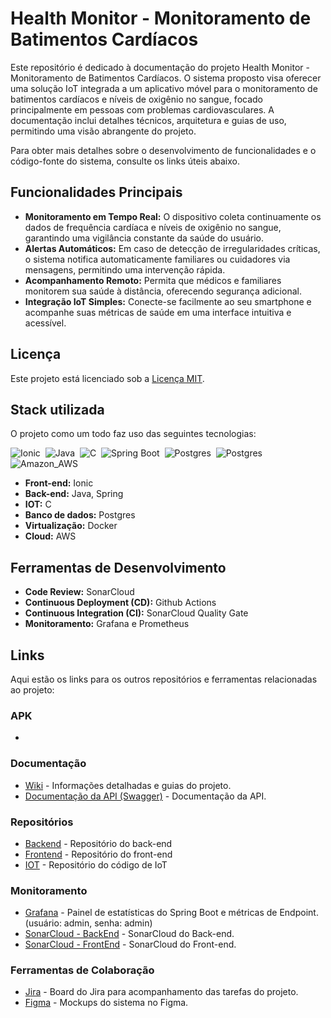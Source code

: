 # Health Monitor - Monitoramento de Batimentos Cardíacos
Este repositório é dedicado à documentação do projeto Health Monitor - Monitoramento de Batimentos Cardíacos. O sistema proposto visa oferecer uma solução IoT integrada a um aplicativo móvel para o monitoramento de batimentos cardíacos e níveis de oxigênio no sangue, focado principalmente em pessoas com problemas cardiovasculares. A documentação inclui detalhes técnicos, arquitetura e guias de uso, permitindo uma visão abrangente do projeto.

Para obter mais detalhes sobre o desenvolvimento de funcionalidades e o código-fonte do sistema, consulte os links úteis abaixo.

## Funcionalidades Principais
* **Monitoramento em Tempo Real:** O dispositivo coleta continuamente os dados de frequência cardíaca e níveis de oxigênio no sangue, garantindo uma vigilância constante da saúde do usuário.
* **Alertas Automáticos:** Em caso de detecção de irregularidades críticas, o sistema notifica automaticamente familiares ou cuidadores via mensagens, permitindo uma intervenção rápida.
* **Acompanhamento Remoto:** Permita que médicos e familiares monitorem sua saúde à distância, oferecendo segurança adicional.
* **Integração IoT Simples:** Conecte-se facilmente ao seu smartphone e acompanhe suas métricas de saúde em uma interface intuitiva e acessível.

## Licença
Este projeto está licenciado sob a [Licença MIT](LICENSE).

## Stack utilizada
O projeto como um todo faz uso das seguintes tecnologias:

![Ionic](https://img.shields.io/badge/Ionic-3880FF?style=for-the-badge&logo=ionic&logoColor=white)&nbsp;
![Java](https://img.shields.io/badge/Java-ED8B00?style=for-the-badge&logo=java&logoColor=white)&nbsp;
![C](https://img.shields.io/badge/C-00599C?style=for-the-badge&logo=c&logoColor=white)&nbsp;
![Spring Boot](https://img.shields.io/badge/Spring-6DB33F?style=for-the-badge&logo=spring&logoColor=white)&nbsp;
![Postgres](https://img.shields.io/badge/PostgreSQL-316192?style=for-the-badge&logo=postgresql&logoColor=white)&nbsp;
![Postgres](https://img.shields.io/badge/docker-%230db7ed.svg?style=for-the-badge&logo=docker&logoColor=white)&nbsp;
![Amazon_AWS](https://img.shields.io/badge/Amazon_AWS-232F3E?style=for-the-badge&logo=amazon-aws&logoColor=white)&nbsp;

* **Front-end:** Ionic
* **Back-end:** Java, Spring
* **IOT:** C
* **Banco de dados:** Postgres
* **Virtualização:** Docker
* **Cloud:** AWS

## Ferramentas de Desenvolvimento
- **Code Review:** SonarCloud
- **Continuous Deployment (CD):** Github Actions
- **Continuous Integration (CI):** SonarCloud Quality Gate
- **Monitoramento:** Grafana e Prometheus

## Links
Aqui estão os links para os outros repositórios e ferramentas relacionadas ao projeto:

### APK
- 

### Documentação

- [Wiki](https://github.com/Gabriel7fs/health-monitor/wiki) - Informações detalhadas e guias do projeto.
- [Documentação da API (Swagger)](http://3.145.228.49/api/swagger-ui/index.html) - Documentação da API.

### Repositórios

- [Backend](https://github.com/Gabriel7fs/back-health-monitor) - Repositório do back-end
- [Frontend](https://github.com/Gabriel7fs/frontend-health-monitor) - Repositório do front-end
- [IOT](https://github.com/Gabriel7fs/health-monitor-iot) - Repositório do código de IoT

### Monitoramento

- [Grafana](http://3.147.185.56:3000/d/OS7-NUiGz/spring-boot-statistics-and-endpoint-metrics?orgId=1&refresh=5s) - Painel de estatísticas do Spring Boot e métricas de Endpoint. (usuário: admin, senha: admin)
- [SonarCloud - BackEnd](https://sonarcloud.io/summary/new_code?id=Gabriel7fs_back-health-monitor) - SonarCloud do Back-end.
- [SonarCloud - FrontEnd](https://sonarcloud.io/project/overview?id=Gabriel7fs_frontend-health-monitor) - SonarCloud do Front-end.

### Ferramentas de Colaboração

- [Jira](https://wordswap.atlassian.net/jira/software/projects/SCRUM/boards/1) - Board do Jira para acompanhamento das tarefas do projeto.
- [Figma](https://www.figma.com/proto/SRugCUC42ZkaDxU8i3bWDz/Health-Monitor?node-id=0-1&t=SfVAw0eg87TpCmve-1) - Mockups do sistema no Figma.
